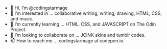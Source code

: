 - 👋 Hi, I’m @codingstarmage
- 👀 I’m interested in ... collaborative writing, writing, drawing, HTML, CSS, and music.
- 🌱 I’m currently learning ... HTML, CSS, and JAVASCRIPT on The Odin Project.
- 💞️ I’m looking to collaborate on ... JCINK skins and tumblr codes.
- 📫 How to reach me ... codingstarmage at codepen.io.

<!---
codingstarmage/codingstarmage is a ✨ special ✨ repository because its `README.md` (this file) appears on your GitHub profile.
You can click the Preview link to take a look at your changes.
--->
